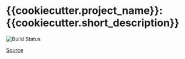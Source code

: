 # {{cookiecutter.project_name}}: {{cookiecutter.short_description}}


![Build Status](https://github.com/{{cookiecutter.github_username}}/{{cookiecutter.project_name}}/workflows/Build/badge.svg)

[Source](https://github.com/{{cookiecutter.github_username}}/{{cookiecutter.project_name}})

